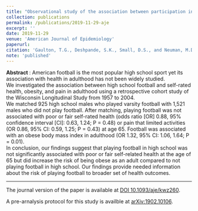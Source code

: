 ```yaml
---
title: "Observational study of the association between participation in high school football and self-rated health, obesity, and pain in adulthood"
collection: publications
permalink: /publications/2019-11-29-aje
excerpt: ''
date: 2019-11-29
venue: 'American Journal of Epidemiology'
paperurl: 
citation: 'Gaulton, T.G., Deshpande, S.K., Small, D.S., and Neuman, M.D. (2019). &quot;Observational study of the association between participation in high school football and self-rated health, obesity, and pain in adulthood.&quot; <i> American Journal of Epidemiology</i>. (accepted)'
note: 'published'
---
```


<b> Abstract </b>:
American football is the most popular high school sport yet its association with health in adulthood has not been widely studied.  
We investigated the association between high school football and self-rated health, obesity, and pain in adulthood using a retrospective cohort study of the Wisconsin Longitudinal Study from 1957 to 2004.  
We matched 925 high school males who played varsity football with 1,521 males who did not play football. 
After matching, playing football was not associated with poor or fair self-rated health (odds ratio [OR] 0.88, 95% confidence interval [CI]: 0.63, 1.24; P = 0.48) or pain that limited activities (OR 0.86, 95% CI: 0.59, 1.25; P = 0.43) at age 65. 
Football was associated with an obese body mass index in adulthood (OR 1.32, 95% CI: 1.06, 1.64; P = 0.01).  
In conclusion, our findings suggest that playing football in high school was not significantly associated with poor or fair self-related health at the age of 65 but did increase the risk of being obese as an adult compared to not playing football in high school. 
Our findings provide needed information about the risk of playing football to broader set of health outcomes. 

---

The journal version of the paper is available at [DOI 10.1093/aje/kwz260](https://doi.org/10.1093/aje/kwz260).

A pre-arnalysis protocol for this study is availble at [arXiv:1902.10106](https://arxiv.org/abs/1902.10106).
